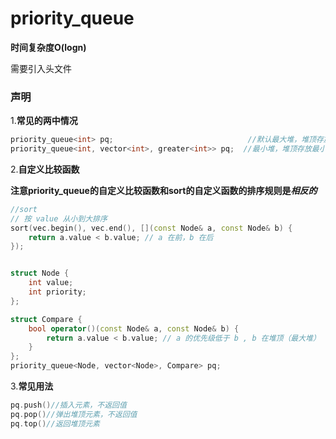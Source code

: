 # priority_queue
**时间复杂度O(logn)**

需要引入<queue>头文件
### 声明
1.**常见的两中情况**
```cpp
priority_queue<int> pq;                              //默认最大堆，堆顶存放最大元素
priority_queue<int, vector<int>, greater<int>> pq;  //最小堆，堆顶存放最小元素
```
2.**自定义比较函数**

**注意priority_queue的自定义比较函数和sort的自定义函数的排序规则是*相反的***
```cpp
//sort
// 按 value 从小到大排序
sort(vec.begin(), vec.end(), [](const Node& a, const Node& b) {
    return a.value < b.value; // a 在前，b 在后
});


struct Node {
    int value;
    int priority;
};

struct Compare {
    bool operator()(const Node& a, const Node& b) {
        return a.value < b.value; // a 的优先级低于 b , b 在堆顶（最大堆）
    }
};
priority_queue<Node, vector<Node>, Compare> pq;
```
3.**常见用法**
```cpp
pq.push()//插入元素，不返回值
pq.pop()//弹出堆顶元素，不返回值
pq.top()//返回堆顶元素
```
